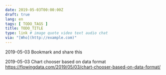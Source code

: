 ```yaml
---
date: 2019-05-03T00:00:00Z
draft: true
lang: en
tags: [ TODO_TAGS ]
title: TODO_TITLE
type: link # image quote video text audio chat
via: "[Who](http://example.com)"
---
```



2019-05-03 Bookmark and share this

2019-05-03
Chart chooser based on data format https://flowingdata.com/2019/05/03/chart-chooser-based-on-data-format/

